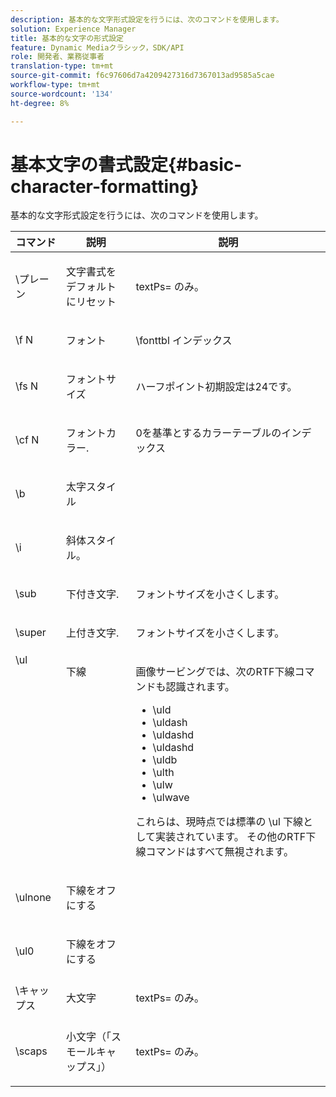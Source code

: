 ```yaml
---
description: 基本的な文字形式設定を行うには、次のコマンドを使用します。
solution: Experience Manager
title: 基本的な文字の形式設定
feature: Dynamic Mediaクラシック，SDK/API
role: 開発者、業務従事者
translation-type: tm+mt
source-git-commit: f6c97606d7a4209427316d7367013ad9585a5cae
workflow-type: tm+mt
source-wordcount: '134'
ht-degree: 8%

---
```



# 基本文字の書式設定{#basic-character-formatting}

基本的な文字形式設定を行うには、次のコマンドを使用します。

<table id="table_65415B84652F4E7497299AD90AE7C191"> 
 <thead> 
  <tr> 
   <th class="entry"> コマンド </th> 
   <th class="entry"> 説明 </th> 
   <th class="entry"> 説明 </th> 
  </tr> 
 </thead>
 <tbody> 
  <tr> 
   <td> <span class="codeph"> \プレーン </span> </td> 
   <td> <p>文字書式をデフォルトにリセット </p> </td> 
   <td> <p> <span class="codeph"> textPs= </span> のみ。 </p> </td> 
  </tr> 
  <tr> 
   <td> <span class="codeph"> \f  <span class="varname"> N  </span> </span> </td> 
   <td> <p>フォント </p> </td> 
   <td> <p> <span class="codeph"> \fonttbl </span> インデックス </p> </td> 
  </tr> 
  <tr> 
   <td> <span class="codeph"> \fs  <span class="varname"> N  </span> </span> </td> 
   <td> <p>フォントサイズ </p> </td> 
   <td> <p>ハーフポイント初期設定は24です。 </p> </td> 
  </tr> 
  <tr> 
   <td> <span class="codeph"> \cf  <span class="varname"> N  </span> </span> </td> 
   <td> <p>フォントカラー. </p> </td> 
   <td> <p>0を基準とするカラーテーブルのインデックス </p> </td> 
  </tr> 
  <tr> 
   <td> <span class="codeph"> \b </span> </td> 
   <td> <p>太字スタイル </p> </td> 
   <td> <p> </p> </td> 
  </tr> 
  <tr> 
   <td> <span class="codeph"> \i </span> </td> 
   <td> <p>斜体スタイル。 </p> </td> 
   <td> <p> </p> </td> 
  </tr> 
  <tr> 
   <td> <span class="codeph"> \sub  </span> </td> 
   <td> <p>下付き文字. </p> </td> 
   <td> <p>フォントサイズを小さくします。 </p> </td> 
  </tr> 
  <tr> 
   <td> <span class="codeph"> \super  </span> </td> 
   <td> <p>上付き文字. </p> </td> 
   <td> <p>フォントサイズを小さくします。 </p> </td> 
  </tr> 
  <tr valign="top"> 
   <td> <span class="codeph"> \ul  </span> </td> 
   <td> <p>下線 </p> </td> 
   <td> <p>画像サービングでは、次のRTF下線コマンドも認識されます。 </p> <p> 
     <ul id="ul_EF2077DD51F94E2E94D8F1FA661F95DE"> 
      <li id="li_F9382148CCCC4A6AB373DD96D28B71EE"> <span class="codeph"> \uld  </span> </li> 
      <li id="li_141276B2082E4AD0A8C7D3BDDADD6EE2"> <span class="codeph"> \uldash  </span> </li> 
      <li id="li_32CE2C69EEFE462FB21F49FF52A65B0B"> <span class="codeph"> \uldashd  </span> </li> 
      <li id="li_DCF3CD4F884845A5A6B84BDD8DB3A572"> <span class="codeph"> \uldashd  </span> </li> 
      <li id="li_FDEF96CCE14D41BDB878AADCFF73068F"> <span class="codeph"> \uldb  </span> </li> 
      <li id="li_482CCC6F5D8544CCA69DF2A070097ABD"> <span class="codeph"> \ulth  </span> </li> 
      <li id="li_F11C79A6640B4C0684CA5D9733E49F43"> <span class="codeph"> \ulw  </span> </li> 
      <li id="li_84F94D17372B4C0494A9F8AEC951C556"> <span class="codeph"> \ulwave  </span> </li> 
     </ul> </p> <p>これらは、現時点では標準の<span class="codeph"> \ul </span>下線として実装されています。 その他のRTF下線コマンドはすべて無視されます。 </p> </td> 
  </tr> 
  <tr> 
   <td> <span class="codeph"> \ulnone  </span> </td> 
   <td> <p>下線をオフにする </p> </td> 
   <td> <p> </p> </td> 
  </tr> 
  <tr> 
   <td> <span class="codeph"> \ul0  </span> </td> 
   <td> <p>下線をオフにする </p> </td> 
   <td> <p> </p> </td> 
  </tr> 
  <tr> 
   <td> <span class="codeph"> \キャップス </span> </td> 
   <td> <p>大文字 </p> </td> 
   <td> <p> <span class="codeph"> textPs= </span> のみ。 </p> </td> 
  </tr> 
  <tr> 
   <td> <span class="codeph"> \scaps  </span> </td> 
   <td> <p>小文字（「スモールキャップス」） </p> </td> 
   <td> <p> <span class="codeph"> textPs= </span> のみ。 </p> </td> 
  </tr> 
 </tbody> 
</table>

